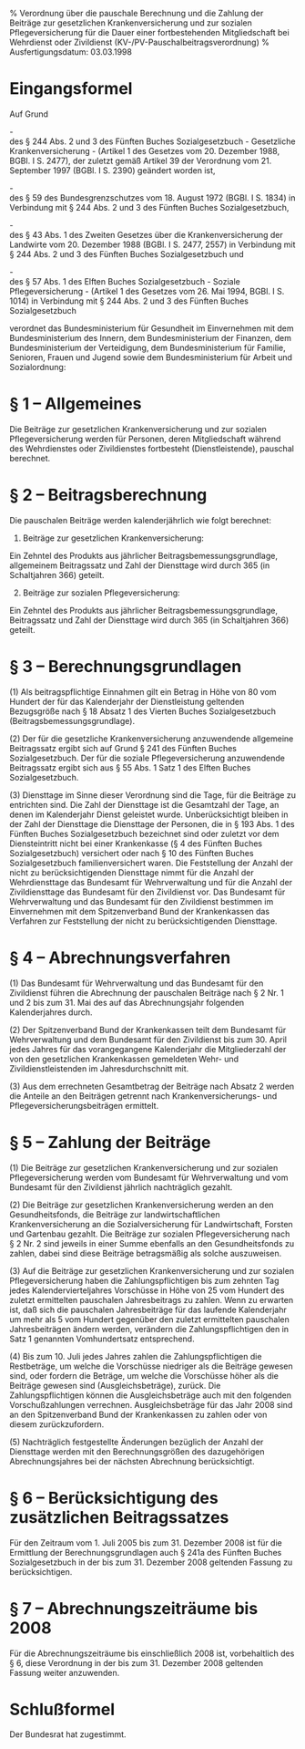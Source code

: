 % Verordnung über die pauschale Berechnung und die Zahlung der Beiträge zur gesetzlichen Krankenversicherung und zur sozialen Pflegeversicherung für die Dauer einer fortbestehenden Mitgliedschaft bei Wehrdienst oder Zivildienst  (KV-/PV-Pauschalbeitragsverordnung)
% Ausfertigungsdatum: 03.03.1998
 
# Eingangsformel

Auf Grund

\-  
des § 244 Abs. 2 und 3 des Fünften Buches Sozialgesetzbuch - Gesetzliche Krankenversicherung - (Artikel 1 des Gesetzes vom 20. Dezember 1988, BGBl. I S. 2477), der zuletzt gemäß Artikel 39 der Verordnung vom 21. September 1997 (BGBl. I S. 2390) geändert worden ist,

\-  
des § 59 des Bundesgrenzschutzes vom 18. August 1972 (BGBl. I S. 1834) in Verbindung mit § 244 Abs. 2 und 3 des Fünften Buches Sozialgesetzbuch,

\-  
des § 43 Abs. 1 des Zweiten Gesetzes über die Krankenversicherung der Landwirte vom 20. Dezember 1988 (BGBl. I S. 2477, 2557) in Verbindung mit § 244 Abs. 2 und 3 des Fünften Buches Sozialgesetzbuch und

\-  
des § 57 Abs. 1 des Elften Buches Sozialgesetzbuch - Soziale Pflegeversicherung - (Artikel 1 des Gesetzes vom 26. Mai 1994, BGBl. I S. 1014) in Verbindung mit § 244 Abs. 2 und 3 des Fünften Buches Sozialgesetzbuch

verordnet das Bundesministerium für Gesundheit im Einvernehmen mit dem Bundesministerium des Innern, dem Bundesministerium der Finanzen, dem Bundesministerium der Verteidigung, dem Bundesministerium für Familie, Senioren, Frauen und Jugend sowie dem Bundesministerium für Arbeit und Sozialordnung:

# § 1 – Allgemeines

Die Beiträge zur gesetzlichen Krankenversicherung und zur sozialen Pflegeversicherung werden für Personen, deren Mitgliedschaft während des Wehrdienstes oder Zivildienstes fortbesteht (Dienstleistende), pauschal berechnet.

# § 2 – Beitragsberechnung

Die pauschalen Beiträge werden kalenderjährlich wie folgt berechnet:

1. Beiträge zur gesetzlichen Krankenversicherung:

Ein Zehntel des Produkts aus jährlicher Beitragsbemessungsgrundlage, allgemeinem Beitragssatz und Zahl der Diensttage wird durch 365 (in Schaltjahren 366) geteilt.

2. Beiträge zur sozialen Pflegeversicherung:

Ein Zehntel des Produkts aus jährlicher Beitragsbemessungsgrundlage, Beitragssatz und Zahl der Diensttage wird durch 365 (in Schaltjahren 366) geteilt.

# § 3 – Berechnungsgrundlagen

(1) Als beitragspflichtige Einnahmen gilt ein Betrag in Höhe von 80 vom Hundert der für das Kalenderjahr der Dienstleistung geltenden Bezugsgröße nach § 18 Absatz 1 des Vierten Buches Sozialgesetzbuch (Beitragsbemessungsgrundlage).

(2) Der für die gesetzliche Krankenversicherung anzuwendende allgemeine Beitragssatz ergibt sich auf Grund § 241 des Fünften Buches Sozialgesetzbuch. Der für die soziale Pflegeversicherung anzuwendende Beitragssatz ergibt sich aus § 55 Abs. 1 Satz 1 des Elften Buches Sozialgesetzbuch.

(3) Diensttage im Sinne dieser Verordnung sind die Tage, für die Beiträge zu entrichten sind. Die Zahl der Diensttage ist die Gesamtzahl der Tage, an denen im Kalenderjahr Dienst geleistet wurde. Unberücksichtigt bleiben in der Zahl der Diensttage die Diensttage der Personen, die in § 193 Abs. 1 des Fünften Buches Sozialgesetzbuch bezeichnet sind oder zuletzt vor dem Diensteintritt nicht bei einer Krankenkasse (§ 4 des Fünften Buches Sozialgesetzbuch) versichert oder nach § 10 des Fünften Buches Sozialgesetzbuch familienversichert waren. Die Feststellung der Anzahl der nicht zu berücksichtigenden Diensttage nimmt für die Anzahl der Wehrdiensttage das Bundesamt für Wehrverwaltung und für die Anzahl der Zivildiensttage das Bundesamt für den Zivildienst vor. Das Bundesamt für Wehrverwaltung und das Bundesamt für den Zivildienst bestimmen im Einvernehmen mit dem Spitzenverband Bund der Krankenkassen das Verfahren zur Feststellung der nicht zu berücksichtigenden Diensttage.

# § 4 – Abrechnungsverfahren

(1) Das Bundesamt für Wehrverwaltung und das Bundesamt für den Zivildienst führen die Abrechnung der pauschalen Beiträge nach § 2 Nr. 1 und 2 bis zum 31. Mai des auf das Abrechnungsjahr folgenden Kalenderjahres durch.

(2) Der Spitzenverband Bund der Krankenkassen teilt dem Bundesamt für Wehrverwaltung und dem Bundesamt für den Zivildienst bis zum 30. April jedes Jahres für das vorangegangene Kalenderjahr die Mitgliederzahl der von den gesetzlichen Krankenkassen gemeldeten Wehr- und Zivildienstleistenden im Jahresdurchschnitt mit.

(3) Aus dem errechneten Gesamtbetrag der Beiträge nach Absatz 2 werden die Anteile an den Beiträgen getrennt nach Krankenversicherungs- und Pflegeversicherungsbeiträgen ermittelt.

# § 5 – Zahlung der Beiträge

(1) Die Beiträge zur gesetzlichen Krankenversicherung und zur sozialen Pflegeversicherung werden vom Bundesamt für Wehrverwaltung und vom Bundesamt für den Zivildienst jährlich nachträglich gezahlt.

(2) Die Beiträge zur gesetzlichen Krankenversicherung werden an den Gesundheitsfonds, die Beiträge zur landwirtschaftlichen Krankenversicherung an die Sozialversicherung für Landwirtschaft, Forsten und Gartenbau gezahlt. Die Beiträge zur sozialen Pflegeversicherung nach § 2 Nr. 2 sind jeweils in einer Summe ebenfalls an den Gesundheitsfonds zu zahlen, dabei sind diese Beiträge betragsmäßig als solche auszuweisen.

(3) Auf die Beiträge zur gesetzlichen Krankenversicherung und zur sozialen Pflegeversicherung haben die Zahlungspflichtigen bis zum zehnten Tag jedes Kalendervierteljahres Vorschüsse in Höhe von 25 vom Hundert des zuletzt ermittelten pauschalen Jahresbeitrags zu zahlen. Wenn zu erwarten ist, daß sich die pauschalen Jahresbeiträge für das laufende Kalenderjahr um mehr als 5 vom Hundert gegenüber den zuletzt ermittelten pauschalen Jahresbeiträgen ändern werden, verändern die Zahlungspflichtigen den in Satz 1 genannten Vomhundertsatz entsprechend.

(4) Bis zum 10. Juli jedes Jahres zahlen die Zahlungspflichtigen die Restbeträge, um welche die Vorschüsse niedriger als die Beiträge gewesen sind, oder fordern die Beträge, um welche die Vorschüsse höher als die Beiträge gewesen sind (Ausgleichsbeträge), zurück. Die Zahlungspflichtigen können die Ausgleichsbeträge auch mit den folgenden Vorschußzahlungen verrechnen. Ausgleichsbeträge für das Jahr 2008 sind an den Spitzenverband Bund der Krankenkassen zu zahlen oder von diesem zurückzufordern.

(5) Nachträglich festgestellte Änderungen bezüglich der Anzahl der Diensttage werden mit den Berechnungsgrößen des dazugehörigen Abrechnungsjahres bei der nächsten Abrechnung berücksichtigt.

# § 6 – Berücksichtigung des zusätzlichen Beitragssatzes

Für den Zeitraum vom 1. Juli 2005 bis zum 31. Dezember 2008 ist für die Ermittlung der Berechnungsgrundlagen auch § 241a des Fünften Buches Sozialgesetzbuch in der bis zum 31. Dezember 2008 geltenden Fassung zu berücksichtigen.

# § 7 – Abrechnungszeiträume bis 2008

Für die Abrechnungszeiträume bis einschließlich 2008 ist, vorbehaltlich des § 6, diese Verordnung in der bis zum 31. Dezember 2008 geltenden Fassung weiter anzuwenden.

# Schlußformel

Der Bundesrat hat zugestimmt.
